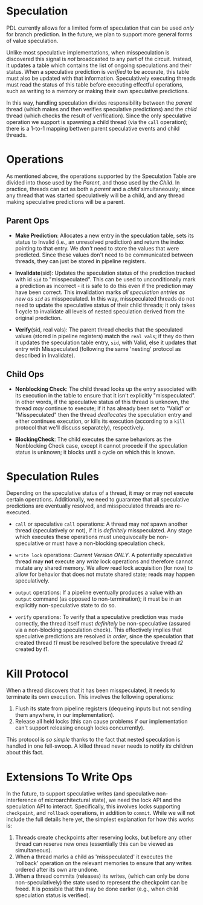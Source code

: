 # Speculation

PDL currently allows for a limited form of speculation that can be used _only_ for branch prediction. In the future, we plan to support more general forms of value speculation.

Unlike most speculative implementations, when misspeculation is discovered this signal is _not_ broadcasted to any part of the circuit. Instead, it updates a table which contains the list of ongoing speculations and their status. When a speculative prediction is _verified_ to be accurate, this table must also be updated with that information. Speculatively executing threads must read the status of this table before executing effectful operations, such as writing to a memory or making their own speculative predictions.

In this way, handling speculation divides responsibility between the _parent_ thread (which makes and then verifies speculative predictions) and the _child_ thread (which checks the result of verification). Since the only speculative operation we support is spawning a child thread (via the `call` operation); there is a 1-to-1 mapping bettwen parent speculative events and child threads.


# Operations

As mentioned above, the operations supported by the Speculation Table are divided into those
used by the _Parent_, and those used by the _Child_. In practice, threads can
act as both a _parent_ and a _child_ simultaneously; since any thread that was started speculatively will be a child, and any thread making speculative predictions will be a parent.


## Parent Ops

- **Make Prediction**: Allocates a new entry in the speculation table, sets its status to Invalid (i.e., an unresolved prediction) and return the index pointing to that entry. We _don't_ need to store the values that were predicted. Since these values don't need to be communicated between threads, they can just be stored in pipeline registers.

- **Invalidate**(sid): Updates the speculation status of the prediction tracked with id `sid` to "misspeculated". This can be used to unconditionally mark a prediction as incorrect - it is safe to do this even if the prediction may have been correct. This invalidation marks _all speculation entries as new as `sid`_ as misspeculated. In this way, misspeculated threads do not need to update the speculative status of their child threads; it only takes 1 cycle to invalidate all levels of nested speculation derived from the original prediction.

- **Verify**(sid, real vals): The parent thread checks that the speculated values (stored in pipeline registers)  match the `real vals`; if they do then it updates the speculation table entry, `sid`, with Valid, else it updates that entry with Misspeculated (following the same 'nesting' protocol as described in Invalidate).

## Child Ops

- **Nonblocking Check**: The child thread looks up the entry associated with its execution in the table to ensure that it isn't explicitly "misspeculated". In other words, if the speculative status of this thread is unknown, the thread _may_ continue to execute; if it has already been set to "Valid" or "Misspeculated" then the thread _deallocates_ the speculation entry and either continues execution, or kills its execution (according to a `kill` protocol that we'll discuss separately), respectively.

- **BlockingCheck**: The child executes the same behaviors as the Nonblocking Check case, except it cannot procede if the speculation status is unknown; it blocks until a cycle on which this is known.

# Speculation Rules

Depending on the speculative status of a thread, it may or may not execute certain operations.
Additionally, we need to guarantee that all speculative predictions are eventually resolved,
and misspeculated threads are re-executed.

- `call` or speculative `call` operations: A thread may _not_ spawn another thread (speculatively or not), if it is _definitely_ misspeculated. Any stage which executes these operations must unequivocally be non-speculative or must have a non-blocking speculation check.

- `write lock` operations: _Current Version ONLY_. A potentially speculative thread may **not** execute any _write_ lock operations and therefore cannot mutate any shared memory. We allow read lock acquisition (for now) to allow for behavior that does not mutate shared state; reads may happen speculatively.

- `output` operations: If a pipeline eventually produces a value with an `output` command (as opposed to non-termination); it must be in an explicitly non-speculative state to do so.

- `verify` operations: To verify that a speculative prediction was made correctly, the thread itself must _definitely_ be non-speculative (assured via a non-blocking speculation check).
This effectively implies that speculative predictions are resolved _in order_, since the speculation that created thread _t1_ must be resolved before the speculative thread _t2_ created by _t1_.


# Kill Protocol

When a thread discovers that it has been misspeculated, it needs to terminate its own execution.
This involves the following operations:

1. Flush its state from pipeline registers (dequeing inputs but not sending them anywhere, in our implementation).
2. Release all held locks (this can cause problems if our implementation can't support releasing enough locks concurrently).

This protocol is _so simple_ thanks to the fact that nested speculation is handled in one fell-swoop.
A killed thread never needs to notify _its_ children about this fact.


# Extensions To Write Ops

In the future, to support speculative writes (and speculative non-interference of microarchitectural state),
we need the lock API and the speculation API to interact.
Specifically, this involves locks supporting `checkpoint`, and `rollback` operations, in addition to `commit`.
While we will not include the full details here yet, the simplest explanation for how this works is:

1. Threads create checkpoints after reserving locks, but before any other thread can reserve new ones
(essentially this can be viewed as simultaneous).
2. When a thread marks a child as 'misspeculated' it executes the 'rollback' operation on the relevant
memories to ensure that any writes ordered after its own are undone.
3. When a thread commits (releases) its writes, (which can only be done non-speculatively) the
state used to represent the checkpoint can be freed. It is possible that this may be done earlier
(e.g., when child speculation status is verified).


